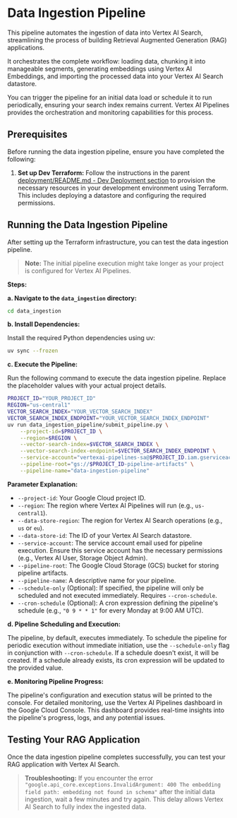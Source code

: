 # Data Ingestion Pipeline

This pipeline automates the ingestion of data into Vertex AI Search, streamlining the process of building Retrieval Augmented Generation (RAG) applications. 

It orchestrates the complete workflow: loading data, chunking it into manageable segments, generating embeddings using Vertex AI Embeddings, and importing the processed data into your Vertex AI Search datastore.

You can trigger the pipeline for an initial data load or schedule it to run periodically, ensuring your search index remains current. Vertex AI Pipelines provides the orchestration and monitoring capabilities for this process.

## Prerequisites

Before running the data ingestion pipeline, ensure you have completed the following:

1. **Set up Dev Terraform:** Follow the instructions in the parent [deployment/README.md - Dev Deployment section](../deployment/README.md#dev-deployment) to provision the necessary resources in your development environment using Terraform. This includes deploying a datastore and configuring the required permissions.

## Running the Data Ingestion Pipeline

After setting up the Terraform infrastructure, you can test the data ingestion pipeline.

> **Note:** The initial pipeline execution might take longer as your project is configured for Vertex AI Pipelines.

**Steps:**

**a. Navigate to the `data_ingestion` directory:**

```bash
cd data_ingestion
```

**b. Install Dependencies:**

Install the required Python dependencies using uv:

```bash
uv sync --frozen
```

**c. Execute the Pipeline:**

Run the following command to execute the data ingestion pipeline. Replace the placeholder values with your actual project details.

```bash
PROJECT_ID="YOUR_PROJECT_ID"
REGION="us-central1"
VECTOR_SEARCH_INDEX="YOUR_VECTOR_SEARCH_INDEX"
VECTOR_SEARCH_INDEX_ENDPOINT="YOUR_VECTOR_SEARCH_INDEX_ENDPOINT"
uv run data_ingestion_pipeline/submit_pipeline.py \
    --project-id=$PROJECT_ID \
    --region=$REGION \
    --vector-search-index=$VECTOR_SEARCH_INDEX \
    --vector-search-index-endpoint=$VECTOR_SEARCH_INDEX_ENDPOINT \
    --service-account="vertexai-pipelines-sa@$PROJECT_ID.iam.gserviceaccount.com" \
    --pipeline-root="gs://$PROJECT_ID-pipeline-artifacts" \
    --pipeline-name="data-ingestion-pipeline"
```

**Parameter Explanation:**

*   `--project-id`: Your Google Cloud project ID.
*   `--region`: The region where Vertex AI Pipelines will run (e.g., `us-central1`).
*   `--data-store-region`: The region for Vertex AI Search operations (e.g., `us` or `eu`).
*   `--data-store-id`: The ID of your Vertex AI Search datastore.
*   `--service-account`: The service account email used for pipeline execution.  Ensure this service account has the necessary permissions (e.g., Vertex AI User, Storage Object Admin).
*   `--pipeline-root`: The Google Cloud Storage (GCS) bucket for storing pipeline artifacts.
*   `--pipeline-name`: A descriptive name for your pipeline.
*   `--schedule-only` (Optional): If specified, the pipeline will only be scheduled and not executed immediately. Requires `--cron-schedule`.
*   `--cron-schedule` (Optional): A cron expression defining the pipeline's schedule (e.g., `"0 9 * * 1"` for every Monday at 9:00 AM UTC).

**d. Pipeline Scheduling and Execution:**

The pipeline, by default, executes immediately. To schedule the pipeline for periodic execution without immediate initiation, use the `--schedule-only` flag in conjunction with `--cron-schedule`. If a schedule doesn't exist, it will be created. If a schedule already exists, its cron expression will be updated to the provided value.

**e. Monitoring Pipeline Progress:**

The pipeline's configuration and execution status will be printed to the console. For detailed monitoring, use the Vertex AI Pipelines dashboard in the Google Cloud Console. This dashboard provides real-time insights into the pipeline's progress, logs, and any potential issues.

## Testing Your RAG Application

Once the data ingestion pipeline completes successfully, you can test your RAG application with Vertex AI Search.

> **Troubleshooting:** If you encounter the error `"google.api_core.exceptions.InvalidArgument: 400 The embedding field path: embedding not found in schema"` after the initial data ingestion, wait a few minutes and try again. This delay allows Vertex AI Search to fully index the ingested data.
